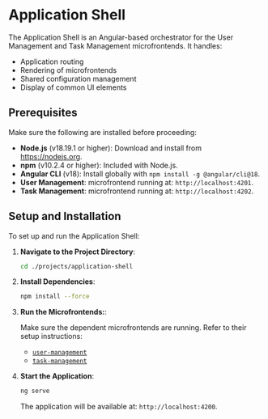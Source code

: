 # Application Shell

The Application Shell is an Angular-based orchestrator for the User Management and Task Management microfrontends. It handles:

- Application routing
- Rendering of microfrontends
- Shared configuration management
- Display of common UI elements

## Prerequisites

Make sure the following are installed before proceeding:

- **Node.js** (v18.19.1 or higher): Download and install from https://nodejs.org.
- **npm** (v10.2.4 or higher): Included with Node.js.
- **Angular CLI** (v18): Install globally with `npm install -g @angular/cli@18`.
- **User Management**: microfrontend running at: `http://localhost:4201`.
- **Task Management**: microfrontend running at: `http://localhost:4202`.

## Setup and Installation

To set up and run the Application Shell:

1. **Navigate to the Project Directory**:

   ```bash
   cd ./projects/application-shell
   ```

2. **Install Dependencies**:

   ```bash
   npm install --force
   ```

3. **Run the Microfrontends:**:

   Make sure the dependent microfrontends are running. Refer to their setup instructions:

   - [`user-management`](../user-management)
   - [`task-management`](../task-management)

4. **Start the Application**:

   ```bash
   ng serve
   ```

   The application will be available at: `http://localhost:4200`.
